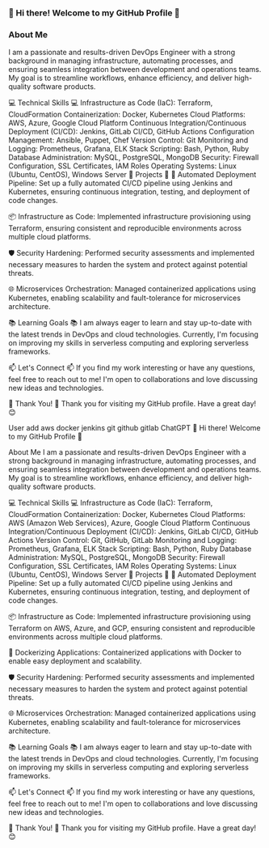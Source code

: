 ### 👋 Hi there! Welcome to my GitHub Profile 👋

### About Me

I am a passionate and results-driven DevOps Engineer with a strong background in managing infrastructure, automating processes, and ensuring seamless integration between development and operations teams. My goal is to streamline workflows, enhance efficiency, and deliver high-quality software products.

💻 Technical Skills 💻
Infrastructure as Code (IaC): Terraform, CloudFormation
Containerization: Docker, Kubernetes
Cloud Platforms: AWS, Azure, Google Cloud Platform
Continuous Integration/Continuous Deployment (CI/CD): Jenkins, GitLab CI/CD, GitHub Actions
Configuration Management: Ansible, Puppet, Chef
Version Control: Git
Monitoring and Logging: Prometheus, Grafana, ELK Stack
Scripting: Bash, Python, Ruby
Database Administration: MySQL, PostgreSQL, MongoDB
Security: Firewall Configuration, SSL Certificates, IAM Roles
Operating Systems: Linux (Ubuntu, CentOS), Windows Server
🔨 Projects 🔨
🚀 Automated Deployment Pipeline: Set up a fully automated CI/CD pipeline using Jenkins and Kubernetes, ensuring continuous integration, testing, and deployment of code changes.

📦 Infrastructure as Code: Implemented infrastructure provisioning using Terraform, ensuring consistent and reproducible environments across multiple cloud platforms.

🛡️ Security Hardening: Performed security assessments and implemented necessary measures to harden the system and protect against potential threats.

🌐 Microservices Orchestration: Managed containerized applications using Kubernetes, enabling scalability and fault-tolerance for microservices architecture.

📚 Learning Goals 📚
I am always eager to learn and stay up-to-date with the latest trends in DevOps and cloud technologies. Currently, I'm focusing on improving my skills in serverless computing and exploring serverless frameworks.

📫 Let's Connect 📫
If you find my work interesting or have any questions, feel free to reach out to me! I'm open to collaborations and love discussing new ideas and technologies.

🌟 Thank You! 🌟
Thank you for visiting my GitHub profile. Have a great day! 😊




User
add aws docker jenkins git github gitlab 
ChatGPT
👋 Hi there! Welcome to my GitHub Profile 👋

About Me
I am a passionate and results-driven DevOps Engineer with a strong background in managing infrastructure, automating processes, and ensuring seamless integration between development and operations teams. My goal is to streamline workflows, enhance efficiency, and deliver high-quality software products.

💻 Technical Skills 💻
Infrastructure as Code (IaC): Terraform, CloudFormation
Containerization: Docker, Kubernetes
Cloud Platforms: AWS (Amazon Web Services), Azure, Google Cloud Platform
Continuous Integration/Continuous Deployment (CI/CD): Jenkins, GitLab CI/CD, GitHub Actions
Version Control: Git, GitHub, GitLab
Monitoring and Logging: Prometheus, Grafana, ELK Stack
Scripting: Bash, Python, Ruby
Database Administration: MySQL, PostgreSQL, MongoDB
Security: Firewall Configuration, SSL Certificates, IAM Roles
Operating Systems: Linux (Ubuntu, CentOS), Windows Server
🔨 Projects 🔨
🚀 Automated Deployment Pipeline: Set up a fully automated CI/CD pipeline using Jenkins and Kubernetes, ensuring continuous integration, testing, and deployment of code changes.

📦 Infrastructure as Code: Implemented infrastructure provisioning using Terraform on AWS, Azure, and GCP, ensuring consistent and reproducible environments across multiple cloud platforms.

🐳 Dockerizing Applications: Containerized applications with Docker to enable easy deployment and scalability.

🛡️ Security Hardening: Performed security assessments and implemented necessary measures to harden the system and protect against potential threats.

🌐 Microservices Orchestration: Managed containerized applications using Kubernetes, enabling scalability and fault-tolerance for microservices architecture.

📚 Learning Goals 📚
I am always eager to learn and stay up-to-date with the latest trends in DevOps and cloud technologies. Currently, I'm focusing on improving my skills in serverless computing and exploring serverless frameworks.

📫 Let's Connect 📫
If you find my work interesting or have any questions, feel free to reach out to me! I'm open to collaborations and love discussing new ideas and technologies.

🌟 Thank You! 🌟
Thank you for visiting my GitHub profile. Have a great day! 😊

<!--
**MuhammadNaeem42/MuhammadNaeem42** is a ✨ _special_ ✨ repository because its `README.md` (this file) appears on your GitHub profile.

Here are some ideas to get you started:

- 🔭 I’m currently working on ...
- 🌱 I’m currently learning ...
- 👯 I’m looking to collaborate on ...
- 🤔 I’m looking for help with ...
- 💬 Ask me about ...
- 📫 How to reach me: ...
- 😄 Pronouns: ...
- ⚡ Fun fact: ...
-->
